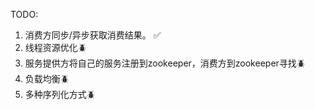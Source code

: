 TODO:
1. 消费方同步/异步获取消费结果。 ✅
2. 线程资源优化🪲
2. 服务提供方将自己的服务注册到zookeeper，消费方到zookeeper寻找🪲
4. 负载均衡🪲
5. 多种序列化方式🪲